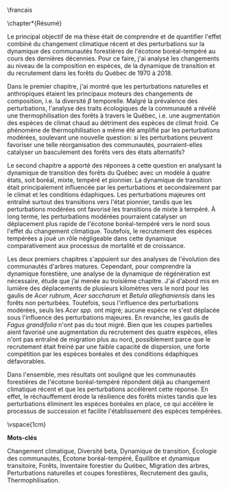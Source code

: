 \francais

\chapter*{Résumé}

<!--
Au cours du siècle dernier, les températures ont augmenté d'environ 1$^{\circ}$C
et, selon les projections, le 21^e^ siècle assistera à des bouleversements
climatiques sans précédent. Une redistribution majeure de la biodiversité est
attendue, mais de nombreuses espèces peinent à suivre le rythme du récent
réchauffement climatique. Les arbres sont particulièrement susceptibles de
montrer de longs délais de réponse en raison de leur grande longévité et de leur
capacité de dispersion limitée. De plus, des facteurs non climatiques, tels que
la compétition par les espèces résidentes et les propriétés du sol, peuvent
freiner l'établissement des nouvelles espèces. Tandis que les forêts répondent
lentement aux changements environnementaux, les perturbations naturelles ou
anthropiques affectent directement la survie des arbres et peuvent déclencher
des altérations rapides et profondes de la composition. En modifiant la
dynamique forestière, les perturbations ont le potentiel de freiner, ralentir ou
encore accélérer les migrations et pourraient jouer un rôle central dans la
réponse des communautés forestières face au réchauffement.

Plusieurs espèces d'arbres tempérés devraient migrer vers le nord et coloniser les forêts boréales en réponse au changement climatique, mais ce processus pourrait être influencé par plusieurs facteurs non climatiques, tels que les perturbations et les conditions du sol.
-->

Le principal objectif de ma thèse était de comprendre et de quantifier l'effet
combiné du changement climatique récent et des perturbations sur la dynamique
des communautés forestières de l'écotone boréal-tempéré au cours des dernières
décennies. Pour ce faire, j'ai analysé les changements au niveau de la
composition en espèces, de la dynamique de transition et du recrutement dans les
forêts du Québec de 1970 à 2018.


Dans le premier chapitre, j'ai montré que les perturbations naturelles et
anthropiques étaient les principaux moteurs des changements de composition, i.e.
la diversité $\beta$ temporelle. Malgré la prévalence des perturbations,
l'analyse des traits écologiques de la communauté a révélé une thermophilisation
des forêts à travers le Québec, i.e. une augmentation des espèces de climat
chaud au détriment des espèces de climat froid. Ce phénomène de
thermophilisation a même été amplifié par les perturbations modérées, soulevant
une nouvelle question: si les perturbations peuvent favoriser une telle
réorganisation des communautés, pourraient-elles catalyser un basculement des
forêts vers des états alternatifs?  


Le second chapitre a apporté des réponses à cette question en analysant la
dynamique de transition des forêts du Québec avec un modèle à quatre états, soit
boréal, mixte, tempéré et pionnier. La dynamique de transition était
principalement influencée par les perturbations et secondairement par le climat
et les conditions édaphiques. Les perturbations majeures ont entraîné surtout
des transitions vers l'état pionnier, tandis que les perturbations modérées ont
favorisé les transitions de mixte à tempéré. À long terme, les perturbations
modérées pourraient catalyser un déplacement plus rapide de l'écotone
boréal-tempéré vers le nord sous l'effet du changement climatique. Toutefois, le
recrutement des espèces tempérées a joué un rôle négligeable dans cette
dynamique comparativement aux processus de mortalité et de croissance.

Les deux premiers chapitres s'appuient sur des analyses de l'évolution des
communautés d'arbres matures. Cependant, pour comprendre la dynamique
forestière, une analyse de la dynamique de régénération est nécessaire, étude
que j’ai menée au troisième chapitre. J'ai d'abord mis en lumière des
déplacements de plusieurs kilomètres vers le nord pour les gaulis de *Acer
rubrum*, *Acer saccharum* et *Betula alleghaniensis* dans les forêts non
perturbées. Toutefois, sous l'influence des perturbations modérées, seuls les
*Acer spp.* ont migré; aucune espèce ne s'est déplacée sous l'influence des
perturbations majeures. En revanche, les gaulis de *Fagus grandifolia* n'ont pas
du tout migré. Bien que les coupes partielles aient favorisé une augmentation du
recrutement des quatre espèces, elles n'ont pas entraîné de migration plus au
nord, possiblement parce que le recrutement était freiné par une faible capacité de
dispersion, une forte compétition par les espèces boréales et des conditions
édaphiques défavorables.



Dans l'ensemble, mes résultats ont souligné que les communautés forestières de
l'écotone boréal-tempéré répondent déjà au changement climatique récent et que
les perturbations accélèrent cette réponse. En effet, le réchauffement érode la
résilience des forêts mixtes tandis que les perturbations éliminent les espèces
boréales en place, ce qui accélère le processus de succession et facilite
l'établissement des espèces tempérées.

\vspace{1cm}

**Mots-clés**

Changement climatique,
Diversité beta,
Dynamique de transition,
Écologie des communautés,
Écotone boréal-tempéré,
Équilibre et dynamique transitoire,
Forêts,
Inventaire forestier du Québec,
Migration des arbres,
Perturbations naturelles et coupes forestières,
Recrutement des gaulis,
Thermophilisation.
